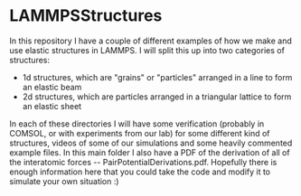 # LAMMPSStructures

In this repository I have a couple of different examples of how we make and use elastic structures in LAMMPS. I will split this up into two categories of structures:

 - 1d structures, which are "grains" or "particles" arranged in a line to form an elastic beam
 - 2d structures, which are particles arranged in a triangular lattice to form an elastic sheet

In each of these directories I will have some verification (probably in COMSOL, or with experiments from our lab) for some different kind of structures, videos of some of our simulations and some heavily commented example files. In this main folder I also have a PDF of the derivation of all of the interatomic forces -- PairPotentialDerivations.pdf. Hopefully there is enough information here that you could take the code and modify it to simulate your own situation :) 
